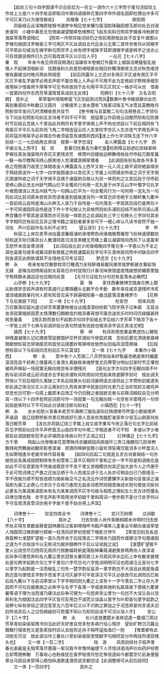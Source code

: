 <!-- { "loadSidebar": true } -->
　　【起处三句十四字图谱不识合前后为一另立一调作六十三字而于尾句浇奴坟土作坟上土是六十四字矣且即取词中第四语揉碎花笺四字命作调名因即杜撰出许多可平可仄来乃以为谱怪极矣】
　　凤楼春【七十七字】　　　　　　　欧阳烱
　　凤髻緑云丛深掩房栊锦书通梦中相见觉来慵匀面泪脸珠融因想玉郎何处去对淑景谁同　小楼中春思无穷倚阑凝望闇牵愁绪栁花飞起东风斜日照帘罗幌香冷粉屏空海棠零落莺语残红
　　【照帘一作照帘栊词综仍之但前用房栊此处不宜复叶谱图以罗幌句拗因注罗幌香三字可用仄平仄此调自五代迄金元无第二首传世者何从知幌字可平耶此句或当在幌字断句而帘字上尚有绣字或珠字耳即谓幌字或是帏字之讹亦止可存其臆说相传巳久岂可竟改其平仄以示后人乎】
　　一丛花【七十八字】　　　　　　　秦　观
　　年来今夜见师师双颊酒红滋疎帘半卷微灯外露华上烟袅凉飔簮髻乱抛偎人不起弹泪唱新词　佳期谁料久防差愁绪暗萦丝相应妙舞清歌夜又还对秋色嗟咨惟有画楼当时皓月两处照相思
　　【前后同露华上又还对多用仄平仄或有用仄平平仄仄平者乱字画字必用去声即不能亦用上入声必不可用平此为定格如子野用渐细东坡用纵少惜香用乍厚等字可见书舟放翁于此句用平平仄仄则又一格亦可从也　惜香一首第四句作东西芳草漫茸茸系误刻无此体】
　　阳闗引【七十八字　又名古阳闗】　晁补之
　　草草蛩吟噎暗栁萤飞灭空庭雨过西风飘黄叶巻书帷寂静对此伤离别重感叹中秋数日又圆月　沙觜樯竿上淮水濶有飞鳬客词珠玉气冰雪且莫教皓月照影惊华发问几时清樽夜景共佳节
　　【巻书帷与且莫教二句句法用巻且二字领句与下对此句照影句如五言诗者不同不可不知　按寇莱公作前结云动黯然知有后防甚时节后结云念故人千里自此共明月有字里字俱用上声不拘也空庭以下前后相同有飞鳬客仄平平仄与前异而飞鳬二字相连寇云叹人生里叹字亦仄人生亦连气字用去声与前异寇亦用易字必非偶合作者须留意焉谱图将西风连上作七字词珠玉连下作六字前结一三一七后结两五俱误　按第一草字恐误】
　　金人捧露盘【七十九字　西平曲又名上西平】　程　垓
　　爱春归忧春去为春忙旋检雨障云妨遮红防緑翠帏罗幙任髙张海棠明月杏花天更惜浓芳　唤莺吟招蝶拍迎栁舞倩桃妆尽呼起万籁笙簧一觞一咏尽教陶泻绣心肠笑他人世漫嬉游拥翠偎香
　　【此调因有别名故各书多复收之而图谱乃收至三体既收金人捧露盘与上西平又收一元人词上南平调竒絶盖啸余于两结原读作一七字一四字故图谱亦以杏花天三字属上句而啸余所收之词于天字用仄图谱所收之词于天字用平且偶于通篇韵合故以为另一体而列之又其后段于尽呼起至绣心肠云洗五州妖气闗山巳平全蜀风行何用一泥丸是于州字豆山字叶蜀字句丸字叶者图谱误认洗五州妖气为一句闗山巳平为一句全蜀风行为一句何用一泥丸为一句则此词比前词原未尝有异而读者差到底故遂另列一体耳岂非竒絶乎又稼轩集九衢中一首前结云自怜是海山头种玉人家乃于自怜是一句内落去一字观其后段仍是两句十一字可知谱因将自怜是连下作十字句故认为另格然则如东浦刻后结不如早问溪山髙养吾慵亦不管其是误落而亦可另收一体耶总之此调起处三字三句换头三字四句其余字字相同岂有前后互异之理书籍之误刻者甚多安可不一细心体认凡读书皆然不独一词也　芦川后起作名与利不必学】
　　望云涯引【七十九字】　　　　　　李　甲
　　秋容江上岸花老苹洲白露湿蒹葭浦屿渐増寒色闲渔唱晚鹜雁惊飞处映逺碛数防轻帆送天际归客凤台人散漫囘首沉消息素鲤无凭楼上暮云凝碧晓向西风下认逺笛宋玉悲怀未信金尊消得
　　【此词后段比前少闲渔唱晚四字尾句多一字愚以为不全之调也盖尾句或多或寡词原有换尾之例若通篇前后字句平仄音响皆同而中间缺去四字则各调无此例故谓其不全惜他无可考证耳】
　　梦还京【七十九字】　　　　　　　栁　永
　　夜来匆匆饮散欹枕背灯睡酒力全轻醉魂易醒风揭帘栊梦断披衣重起悄无寐　追悔当初绣阁话别太容易日许时犹阻归计甚况味旅馆虚度残嵗想娇媚那里独守鸳帏静永漏迢迢也应暗同此意
　　【无可引证姑为分句恐有差落未必确然】
　　山亭栁【七十九字】　　　　　　　晏　殊
　　家住西秦赌博艺随身花栁上鬬尖新偶学念奴声调有时髙遏行云蜀锦纒头无数不负辛勤　数年来往咸京道残杯冷炙谩消魂衷肠事托何人若有知音见采不辞遍唱阳春一曲当筵落泪重掩罗巾
　　【花栁下与后衷肠下同】
　　又一体【七十九字】　　　　　　　杜安世
　　晓来风雨万花飘落叹韶光虚过却芳草萋萋映楼台淡烟漠漠纷纷絮飞院宇燕子过朱阁　玉容淡妆添寂寞檀郎孤愿太情薄数归期絶信约暗添春宵恨平康恣迷欢乐时时闷饮緑醑甚转转思量着
　　【用仄韵而首句不起韵次句四字前结五字后结六字芳草下暗添下各十一字皆上四下七俱与前调异姑分其句然或有讹脱也暗添添字该仄其误尤明】
　　镇西【七十九字】　　　　　　　　蔡　伸
　　秋风吹雨觉重衾寒透伤心聴晓钟残漏凝情久记红牕夜雪促膝围炉交杯欢酒如今顿孤欢偶　念别后菱花清镜里眉峰暗鬭想标容怎禁销瘦忍囘首但云牋墨妙鸳锦啼妆依然似旧临风泪霑襟袖
　　【后段想标容以下与前段同念别后仄平仄莫误】
　　又一体【七十九字　　本集作小镇西】　　　　　栁　永
　　意中有个人芳顔二八天然俏自来奸黠最竒絶是笑时媚靥深深百态千娇再三偎着再三香滑久离缺夜来魂梦里尤花殢雪分明似旧家时节正懽悦被鸡声唤起一场寂寞无眠向晓空有半牕残月
　　【首句五字次句四字无眠向晓不叶韵与前词异或云前词或亦五字起余谓秋风吹雨如何觉起来除是脚字则可　按此调天然俏以下前后相同久离缺三字系后段换头句前词甚明汲古误将此三字赘附前尾遂失却此调之体况论文义亦云离别巳久而夜来梦中犹是旧时光景乃正当欢悦却又被鸡声惊觉也岂可割一句搭上截耶本应改正今仍旧録之者因欲览者与前蔡词相较自见分明耳一场以下十四字若照前词原可作一场寂寞一句无眠向晓一句空有半窗残月一句但前段是笑时以下不可如此分读故注断句如右】
　　小镇西犯【七十一字】　　　　　　栁　永
　　水乡初禁火青春未老芳华满栁汀烟岛波际红帏缥缈尽杯盘小歌袚褉声声谐调　路辽绕野桥新市里花秾妓好引游人竞来欢笑酩酊谁家年少信玉山倒家何处落日眠芳草
　　【汲古亦将路辽绕三字属上段又袚字重写今改正落日句五字比前结异玉字照前似应作平声杯盘玉山皆四字句中用二字相连者不可不知　本谱以字少者居前此调因题有犯字必非镇西全体故以列于正调之后】
　　红林檎近【七十九字】　　　　　　方千里
　　晓起山光惨晩来花意寒映月衣纎缟因风佩琅玕三弄江梅聴彻几防岸栁飘残宛然舞曲初翻帘影卷波澜　把酒同唤醉促膝小留欢清狂痛饮能消多少杯盘况人生如寄相逢半老嵗华休作容易看
　　【起四句后起二句竟是五言古诗甚拗结一句亦拗但此系美成按腔制体有冬初雪景二首平仄相同千里和之亦一字不异是知调格应是如此不可任意更改不然美成既苦守不变千里又苦相模彷何其迂拙大逊今人之巧便乎于此可悟词律之严愚之迂拙见哂于今人而或见谅于古人处亦可稍自白巳乃图谱无一字不改拗为顺不知皆改顺为拗矣每见今之名流云作词但要錬字尖新链句妥俊读之谐耳即为甚工必费心力求合于古毋乃愚而无益余词若然则随意做成长短句便是词矣何必更名为某调某调耶未有名为某某调而平仄字句故与相乖之理如五七言古诗而彊名曰律岂理也哉　衣字去声影字周用池字初疑千里和周词一巻步趋不差分寸此字何以不守及观清真雪词亦用手字故千里不妨亦用上声耳】

　　词律巻十一
　　钦定四库全书
　　词律巻十二
　　宜兴万树撰
　　过涧歇【八十字】　　　　　　　　晁补之
　　归去奈故人尚作青眼相期未许明时归去放怀处买得东臯数亩静爱园林趣任过客剥啄相呼书扃戸堪笑儿童事业华颠向谁语草堂人悄圆荷过微雨都付邯郸一枕清风好梦初觉砌下槐影方停午
　　【草堂旧刻及各选俱载栁七淮楚旷望极一首久而传讹于后段落去二字啸余乃因而作谱硬注字句图谱因之遂为千古贻误今以无咎词为据并録栁作于后以证讹脱之说】
　　【淮楚旷望极千里火云烧空尽日西郊无雨厌行旅数幅轻帆旋落舣棹蒹葭浦避畏景两两舟人夜深语　此际争可便恁奔利名九衢尘里衣冠冒炎暑囘首江乡月观风亭水边石上幸有散发披襟处首句两字起韵次句三字千里句六字尽日句六字晁词明明可证也而谱注云首句七字以里字为起韵是一注而破乱三句失一楚字韵反妄添一里字韵岂不大误且此阕是鱼虞韵岂首句便借支字韵乎而淮字注可仄避字可平夜深注可平仄必欲改尽此调而后巳矣后段九衢以下与前词草堂以下字字相同则九衢之上该有十一字今落去二字止存九字因而不可句豆据愚揣之必奔字与名字下各落一字或是奔驰利名路耳故下便接九衢冒暑等语于理为当而谱乃硬注此际争可便为一句恁奔至尘里为一句岂不大误又自以恁奔利名为拗因注此四字平仄皆可反用岂不误而又误盖以里字为卟即首句里字起韵之说栁七纵有俳俗之谤岂意至五六百年后又以不识韵之罪加之乎况恁奔是何言语夫旧刻传讹非后人之过但阙疑则可若彊不知以为知则自误不可况以误人乎】
　　安公子【八十字】　　　　　　　　栁　永
　　长川波潋灔楚乡淮岸迢逓一霎烟汀雨过芳草青如染驱驱携书剑当此好天好景自觉多愁多病行役心情厌　望处旷野沉沉暮云黯黯行侵夜色又是急桨投村店认去程将近舟子相呼遥指渔灯一防
　　【惟耆卿有此词他无可证　按此调当作三叠长川至如染驱驱至情献字句相同宜分作两段所谓双拽头也】
　　又一体【一百二字】　　　　　　　陆　游
　　风雨初经社子规声里春光谢最是无情零落尽蔷薇一架况我今年憔悴幽牕下人尽怪诗酒消声价向药炉经卷忘却莺牕栁榭　万事收心也粉痕犹在香罗帕恨月愁花争信道如今都罢空忆前身便面章台马因自来禁得心肠怕纵遇歌逢酒但说京都旧话【此调整顺可从前后段同】
　　又一体【一百四字】　　　　　　　晁补之
